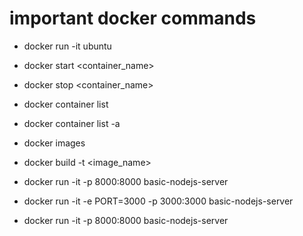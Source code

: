 # important docker commands

-   docker run -it ubuntu
-   docker start <container_name>
-   docker stop <container_name>
-   docker container list
-   docker container list -a
-   docker images

-   docker build -t <image_name> <dockerfilepath>
-   docker run -it -p 8000:8000 basic-nodejs-server
-   docker run -it -e PORT=3000 -p 3000:3000 basic-nodejs-server
-   docker run -it -p 8000:8000 basic-nodejs-server
